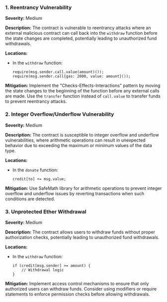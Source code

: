 ### 1. **Reentrancy Vulnerability**

**Severity:**
Medium

**Description:**
The contract is vulnerable to reentrancy attacks where an external malicious contract can call back into the `withdraw` function before the state changes are completed, potentially leading to unauthorized fund withdrawals.

**Locations:**

- In the `withdraw` function:
  ```solidity
  require(msg.sender.call.value(amount)());
  require(msg.sender.call{gas: 2000, value: amount}());
  ```

**Mitigation:**
Implement the "Checks-Effects-Interactions" pattern by moving the state changes to the beginning of the function before any external calls are made. Use the `transfer` function instead of `call.value` to transfer funds to prevent reentrancy attacks.

### 2. **Integer Overflow/Underflow Vulnerability**

**Severity:**
Medium

**Description:**
The contract is susceptible to integer overflow and underflow vulnerabilities, where arithmetic operations can result in unexpected behavior due to exceeding the maximum or minimum values of the data type.

**Locations:**

- In the `donate` function:
  ```solidity
  credit[to] += msg.value;
  ```

**Mitigation:**
Use SafeMath library for arithmetic operations to prevent integer overflow and underflow issues by reverting transactions when such conditions are detected.

### 3. **Unprotected Ether Withdrawal**

**Severity:**
Medium

**Description:**
The contract allows users to withdraw funds without proper authorization checks, potentially leading to unauthorized fund withdrawals.

**Locations:**

- In the `withdraw` function:
  ```solidity
  if (credit[msg.sender] >= amount) {
      // Withdrawal logic
  }
  ```

**Mitigation:**
Implement access control mechanisms to ensure that only authorized users can withdraw funds. Consider using modifiers or require statements to enforce permission checks before allowing withdrawals.